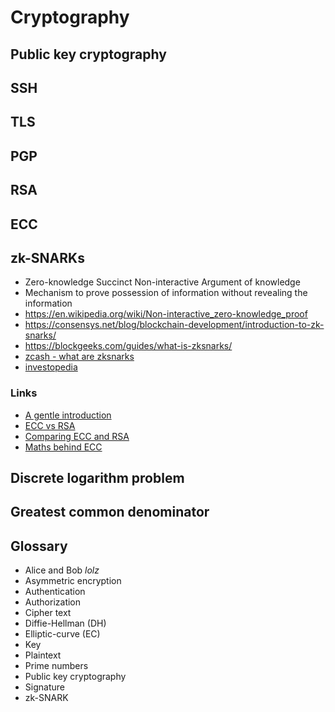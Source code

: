 # Cryptography

## Public key cryptography

## SSH

## TLS

## PGP

## RSA

## ECC

## zk-SNARKs
* Zero-knowledge Succinct Non-interactive Argument of knowledge
* Mechanism to prove possession of information without revealing the information
* https://en.wikipedia.org/wiki/Non-interactive_zero-knowledge_proof
* https://consensys.net/blog/blockchain-development/introduction-to-zk-snarks/
* https://blockgeeks.com/guides/what-is-zksnarks/
* [zcash - what are zksnarks](https://z.cash/technology/zksnarks/)
* [investopedia](https://www.investopedia.com/terms/z/zksnark.asp)

### Links

- [A gentle introduction](https://andrea.corbellini.name/2015/05/17/elliptic-curve-cryptography-a-gentle-introduction/)
- [ECC vs RSA](https://crypto.stackexchange.com/questions/1190/why-is-elliptic-curve-cryptography-not-widely-used-compared-to-rsa)
- [Comparing ECC and RSA](https://link.springer.com/content/pdf/10.1007/978-3-540-28632-5_9.pdf)
- [Maths behind ECC](https://hackernoon.com/what-is-the-math-behind-elliptic-curve-cryptography-f61b25253da3)

## Discrete logarithm problem

## Greatest common denominator

## Glossary

- Alice and Bob _lolz_
- Asymmetric encryption
- Authentication
- Authorization
- Cipher text
- Diffie-Hellman (DH)
- Elliptic-curve (EC)
- Key
- Plaintext
- Prime numbers
- Public key cryptography
- Signature
- zk-SNARK
